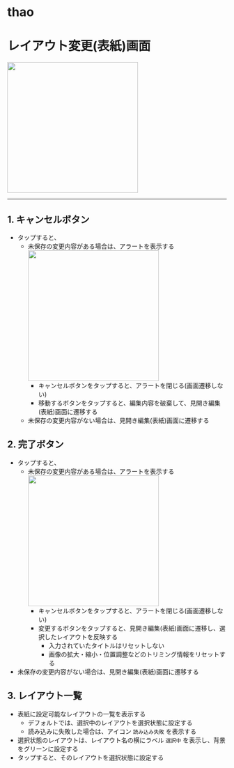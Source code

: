 # thao
# レイアウト変更(表紙)画面

<img src="images/screen/layout_change_cover.png" width="300">

---

## 1. キャンセルボタン

- タップすると、
  - 未保存の変更内容がある場合は、アラートを表示する<br><img src="images/alert/edit_cancel_confirm.png" width="300">
    - キャンセルボタンをタップすると、アラートを閉じる(画面遷移しない)
    - 移動するボタンをタップすると、編集内容を破棄して、見開き編集(表紙)画面に遷移する
  - 未保存の変更内容がない場合は、見開き編集(表紙)画面に遷移する

## 2. 完了ボタン

- タップすると、
  - 未保存の変更内容がある場合は、アラートを表示する<br><img src="images/alert/change_layout.png" width="300">
    - キャンセルボタンをタップすると、アラートを閉じる(画面遷移しない)
    - 変更するボタンをタップすると、見開き編集(表紙)画面に遷移し、選択したレイアウトを反映する
      - 入力されていたタイトルはリセットしない
      - 画像の拡大・縮小・位置調整などのトリミング情報をリセットする
- 未保存の変更内容がない場合は、見開き編集(表紙)画面に遷移する

## 3. レイアウト一覧

- 表紙に設定可能なレイアウトの一覧を表示する
  - デフォルトでは、選択中のレイアウトを選択状態に設定する
  - 読み込みに失敗した場合は、アイコン `読み込み失敗` を表示する
- 選択状態のレイアウトは、レイアウト名の横にラベル `選択中` を表示し、背景をグリーンに設定する
- タップすると、そのレイアウトを選択状態に設定する
